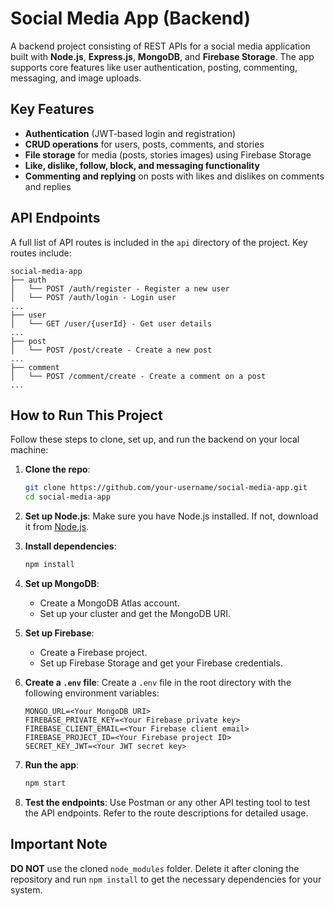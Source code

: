 # Social Media App (Backend)

A backend project consisting of REST APIs for a social media application built with **Node.js**, **Express.js**, **MongoDB**, and **Firebase Storage**. The app supports core features like user authentication, posting, commenting, messaging, and image uploads.

## Key Features

- **Authentication** (JWT-based login and registration)
- **CRUD operations** for users, posts, comments, and stories
- **File storage** for media (posts, stories images) using Firebase Storage
- **Like, dislike, follow, block, and messaging functionality**
- **Commenting and replying** on posts with likes and dislikes on comments and replies

## API Endpoints

A full list of API routes is included in the `api` directory of the project. Key routes include:

```
social-media-app
├── auth
│   └── POST /auth/register - Register a new user
│   └── POST /auth/login - Login user
...
├── user
│   └── GET /user/{userId} - Get user details
...
├── post
│   └── POST /post/create - Create a new post
...
├── comment
│   └── POST /comment/create - Create a comment on a post
...
```

## How to Run This Project

Follow these steps to clone, set up, and run the backend on your local machine:

1. **Clone the repo**:
   ```bash
   git clone https://github.com/your-username/social-media-app.git
   cd social-media-app
   ```

2. **Set up Node.js**: Make sure you have Node.js installed. If not, download it from [Node.js](https://nodejs.org/).

3. **Install dependencies**:
   ```bash
   npm install
   ```

4. **Set up MongoDB**:
   - Create a MongoDB Atlas account.
   - Set up your cluster and get the MongoDB URI.

5. **Set up Firebase**:
   - Create a Firebase project.
   - Set up Firebase Storage and get your Firebase credentials.

6. **Create a `.env` file**:
   Create a `.env` file in the root directory with the following environment variables:
   ```
   MONGO_URL=<Your MongoDB URI>
   FIREBASE_PRIVATE_KEY=<Your Firebase private key>
   FIREBASE_CLIENT_EMAIL=<Your Firebase client email>
   FIREBASE_PROJECT_ID=<Your Firebase project ID>
   SECRET_KEY_JWT=<Your JWT secret key>
   ```

7. **Run the app**:
   ```bash
   npm start
   ```

8. **Test the endpoints**:
   Use Postman or any other API testing tool to test the API endpoints. Refer to the route descriptions for detailed usage.

## Important Note

**DO NOT** use the cloned `node_modules` folder. Delete it after cloning the repository and run `npm install` to get the necessary dependencies for your system.

